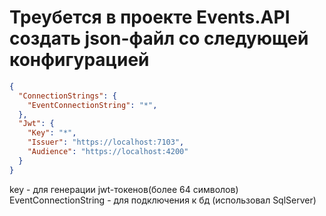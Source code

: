 # Треубется в проекте Events.API создать json-файл со следующей конфигурацией

```json
{
  "ConnectionStrings": {
    "EventConnectionString": "*",
  },
  "Jwt": {
    "Key": "*",
    "Issuer": "https://localhost:7103",
    "Audience": "https://localhost:4200"
  }
}
```
key - для генерации jwt-токенов(более 64 символов)
EventConnectionString - для подключения к бд (использовал SqlServer)
